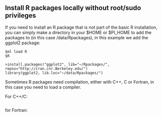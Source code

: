 ## Install R packages locally without root/sudo privileges

If you need to install an R package that is not part of the basic R installation, you can simply make a directory 
in your $HOME or $PI_HOME to add the packages to (in this case /data/Rpackages), in this example we add the ggplot2 package:

```$mkdir ~/Rpackages
$ml load R
$R

>install.packages("ggplot2", lib="~/Rpackages/", repos="http://cran.cnr.Berkeley.edu/")
library(ggplot2, lib.loc="~/data/Rpackages/")
```
Sometimes R packages need compilation, either with C++, C or Fortran, in this case you need to load a compiler.

For C++/C:

```$ml load gcc
```
for Fortran:

```$ml load ifort
```
